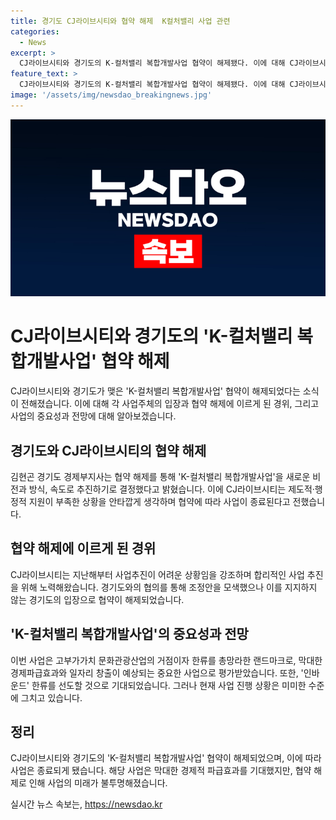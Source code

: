 ```yaml
---
title: 경기도 CJ라이브시티와 협약 해제  K컬처밸리 사업 관련
categories:
  - News
excerpt: >
  CJ라이브시티와 경기도의 K-컬처밸리 복합개발사업 협약이 해제됐다. 이에 대해 CJ라이브시티는 지원 부족으로 아쉬움을 표명했고, 경기도는 합리적인 사업 추진을 모색했다. K-컬처밸리 복합개발사업은 한류를 선도할 전망이었으나 현재는 중단된 상태다. 사업비 대비 공정률은 3%에 그치고 있으며, 아레나 공사는 중단된 상태다.
feature_text: >
  CJ라이브시티와 경기도의 K-컬처밸리 복합개발사업 협약이 해제됐다. 이에 대해 CJ라이브시티는 지원 부족으로 아쉬움을 표명했고, 경기도는 합리적인 사업 추진을 모색했다. K-컬처밸리 복합개발사업은 한류를 선도할 전망이었으나 현재는 중단된 상태다. 사업비 대비 공정률은 3%에 그치고 있으며, 아레나 공사는 중단된 상태다.
image: '/assets/img/newsdao_breakingnews.jpg'
---
```


<p><img src="/assets/img/newsdao_breakingnews.jpg" alt="bookingtag 속보" /></p>

<h1>CJ라이브시티와 경기도의 'K-컬처밸리 복합개발사업' 협약 해제</h1>

<p data-ke-size="size16">CJ라이브시티와 경기도가 맺은 'K-컬처밸리 복합개발사업' 협약이 해제되었다는 소식이 전해졌습니다. 이에 대해 각 사업주체의 입장과 협약 해제에 이르게 된 경위, 그리고 사업의 중요성과 전망에 대해 알아보겠습니다.</p>

<h2 data-ke-size="size26">경기도와 CJ라이브시티의 협약 해제</h2>

<p data-ke-size="size16">김현곤 경기도 경제부지사는 협약 해제를 통해 'K-컬처밸리 복합개발사업'을 새로운 비전과 방식, 속도로 추진하기로 결정했다고 밝혔습니다. 이에 CJ라이브시티는 제도적·행정적 지원이 부족한 상황을 안타깝게 생각하며 협약에 따라 사업이 종료된다고 전했습니다.</p>

<h2 data-ke-size="size26">협약 해제에 이르게 된 경위</h2>

<p data-ke-size="size16">CJ라이브시티는 지난해부터 사업추진이 어려운 상황임을 강조하며 합리적인 사업 추진을 위해 노력해왔습니다. 경기도와의 협의를 통해 조정안을 모색했으나 이를 지지하지 않는 경기도의 입장으로 협약이 해제되었습니다.</p>

<h2 data-ke-size="size26">'K-컬처밸리 복합개발사업'의 중요성과 전망</h2>

<p data-ke-size="size16">이번 사업은 고부가가치 문화관광산업의 거점이자 한류를 총망라한 랜드마크로, 막대한 경제파급효과와 일자리 창출이 예상되는 중요한 사업으로 평가받았습니다. 또한, '인바운드' 한류를 선도할 것으로 기대되었습니다. 그러나 현재 사업 진행 상황은 미미한 수준에 그치고 있습니다.</p>

<h2 data-ke-size="size26">정리</h2>

<p data-ke-size="size16">CJ라이브시티와 경기도의 'K-컬처밸리 복합개발사업' 협약이 해제되었으며, 이에 따라 사업은 종료되게 됐습니다. 해당 사업은 막대한 경제적 파급효과를 기대했지만, 협약 해제로 인해 사업의 미래가 불투명해졌습니다.</p>
실시간 뉴스 속보는, <a href="https://newsdao.kr" rel="dofollow">https://newsdao.kr</a>


